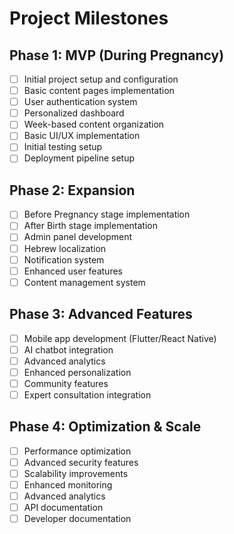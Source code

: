 # Project Milestones

## Phase 1: MVP (During Pregnancy)
- [ ] Initial project setup and configuration
- [ ] Basic content pages implementation
- [ ] User authentication system
- [ ] Personalized dashboard
- [ ] Week-based content organization
- [ ] Basic UI/UX implementation
- [ ] Initial testing setup
- [ ] Deployment pipeline setup

## Phase 2: Expansion
- [ ] Before Pregnancy stage implementation
- [ ] After Birth stage implementation
- [ ] Admin panel development
- [ ] Hebrew localization
- [ ] Notification system
- [ ] Enhanced user features
- [ ] Content management system

## Phase 3: Advanced Features
- [ ] Mobile app development (Flutter/React Native)
- [ ] AI chatbot integration
- [ ] Advanced analytics
- [ ] Enhanced personalization
- [ ] Community features
- [ ] Expert consultation integration

## Phase 4: Optimization & Scale
- [ ] Performance optimization
- [ ] Advanced security features
- [ ] Scalability improvements
- [ ] Enhanced monitoring
- [ ] Advanced analytics
- [ ] API documentation
- [ ] Developer documentation 